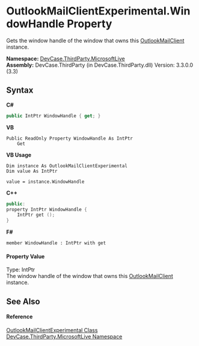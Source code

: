 # OutlookMailClientExperimental.WindowHandle Property 
 

Gets the window handle of the window that owns this <a href="T_DevCase_ThirdParty_MicrosoftLive_OutlookMailClient">OutlookMailClient</a> instance.

**Namespace:**&nbsp;<a href="N_DevCase_ThirdParty_MicrosoftLive">DevCase.ThirdParty.MicrosoftLive</a><br />**Assembly:**&nbsp;DevCase.ThirdParty (in DevCase.ThirdParty.dll) Version: 3.3.0.0 (3.3)

## Syntax

**C#**<br />
``` C#
public IntPtr WindowHandle { get; }
```

**VB**<br />
``` VB
Public ReadOnly Property WindowHandle As IntPtr
	Get
```

**VB Usage**<br />
``` VB Usage
Dim instance As OutlookMailClientExperimental
Dim value As IntPtr

value = instance.WindowHandle

```

**C++**<br />
``` C++
public:
property IntPtr WindowHandle {
	IntPtr get ();
}
```

**F#**<br />
``` F#
member WindowHandle : IntPtr with get

```


#### Property Value
Type: IntPtr<br />The window handle of the window that owns this <a href="T_DevCase_ThirdParty_MicrosoftLive_OutlookMailClient">OutlookMailClient</a> instance.

## See Also


#### Reference
<a href="T_DevCase_ThirdParty_MicrosoftLive_OutlookMailClientExperimental">OutlookMailClientExperimental Class</a><br /><a href="N_DevCase_ThirdParty_MicrosoftLive">DevCase.ThirdParty.MicrosoftLive Namespace</a><br />